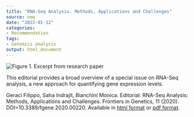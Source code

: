 ```yaml
---
title: "RNA-Seq Analysis. Methods, Applications and Challenges"
source: new
date: "2022-01-12"
categories:
- Recommendation
tags:
- Genomics analysis
output: html_document
---
```


![Figure 1. Excerpt from research paper](http://www.pmean.com/new-images/22/rna-seq-analysis-01.png)

<div class="notes">

This editorial provides a broad overview of a special issue on RNA-Seq analysis, a new approach for quantifying gene expression levels.

Geraci Filippo, Saha Indrajit, Bianchini Monica. Editorial: RNA-Seq Analysis: Methods, Applications and Challenges. Frontiers in Genetics, 11 (2020). DOI=10.3389/fgene.2020.00220. Available in [html format][fil1] or [pdf format][fil2].

[fil1]: https://www.frontiersin.org/articles/10.3389/fgene.2020.00220/full
[fil2]: https://www.frontiersin.org/articles/10.3389/fgene.2020.00220/pdf
	  
</div>
